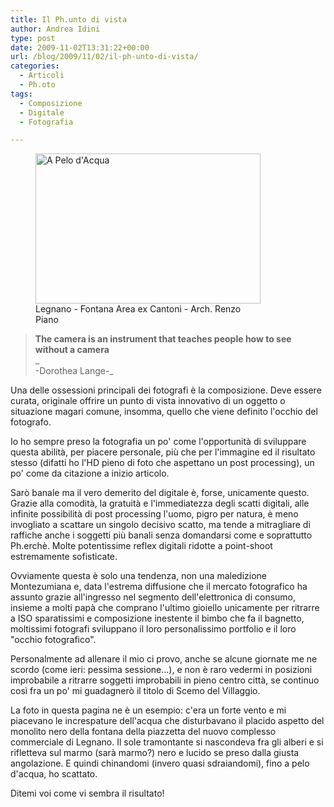 ```yaml
---
title: Il Ph.unto di vista
author: Andrea Idini
type: post
date: 2009-11-02T13:31:22+00:00
url: /blog/2009/11/02/il-ph-unto-di-vista/
categories:
  - Articoli
  - Ph.oto
tags:
  - Composizione
  - Digitale
  - Fotografia

---
```

<figure id="attachment_61" aria-describedby="caption-attachment-61" style="width: 360px" class="wp-caption alignleft"><a href="http://ph3me.files.wordpress.com/2009/11/varie-autunno-184small.jpg" target="_blank" rel="lightbox[62]"><img class="size-full wp-image-61" title="A Pelo d'Acqua" src="http://ph3me.files.wordpress.com/2009/11/varie-autunno-184small.jpg" alt="A Pelo d'Acqua" width="360" height="240" /></a><figcaption id="caption-attachment-61" class="wp-caption-text">Legnano - Fontana Area ex Cantoni - Arch. Renzo Piano</figcaption></figure> 

> **The camera is an instrument that teaches people how to see without a camera**  
> _  
> -Dorothea Lange-_

Una delle ossessioni principali dei fotografi è la composizione. Deve essere curata, originale offrire un punto di vista innovativo di un oggetto o situazione magari comune, insomma, quello che viene definito l'occhio del fotografo.

Io ho sempre preso la fotografia un po' come l'opportunità di sviluppare questa abilità, per piacere personale, più che per l'immagine ed il risultato stesso (difatti ho l'HD pieno di foto che aspettano un post processing), un po' come da citazione a inizio articolo.<!--more-->

Sarò banale ma il vero demerito del digitale è, forse, unicamente questo. Grazie alla comodità, la gratuità e l'immediatezza degli scatti digitali, alle infinite possibilità di post processing l'uomo, pigro per natura, è meno invogliato a scattare un singolo decisivo scatto, ma tende a mitragliare di raffiche anche i soggetti più banali senza domandarsi come e soprattutto Ph.erchè. Molte potentissime reflex digitali ridotte a point-shoot estremamente sofisticate.

Ovviamente questa è solo una tendenza, non una maledizione Montezumiana e, data l'estrema diffusione che il mercato fotografico ha assunto grazie all'ingresso nel segmento dell'elettronica di consumo, insieme a molti papà che comprano l'ultimo gioiello unicamente per ritrarre a ISO sparatissimi e composizione inestente il bimbo che fa il bagnetto, moltissimi fotografi sviluppano il loro personalissimo portfolio e il loro "occhio fotografico".

Personalmente ad allenare il mio ci provo, anche se alcune giornate me ne scordo (come ieri: pessima sessione...), e non è raro vedermi in posizioni improbabile a ritrarre soggetti improbabili in pieno centro città, se continuo così fra un po' mi guadagnerò il titolo di Scemo del Villaggio.

La foto in questa pagina ne è un esempio: c'era un forte vento e mi piacevano le increspature dell'acqua che disturbavano il placido aspetto del monolito nero della fontana della piazzetta del nuovo complesso commerciale di Legnano. Il sole tramontante si nascondeva fra gli alberi e si rifletteva sul marmo (sarà marmo?) nero e lucido se preso dalla giusta angolazione. E quindi chinandomi (invero quasi sdraiandomi), fino a pelo d'acqua, ho scattato.

Ditemi voi come vi sembra il risultato!